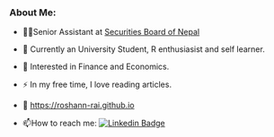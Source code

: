 ### About Me:
- 👨‍💼Senior Assistant at [Securities Board of Nepal](https://sebon.gov.np/)

- :telescope: Currently an University Student, R enthusiasist and self learner.

- :seedling: Interested in Finance and Economics.

- :zap: In my free time, I love reading articles.

- :link: https://roshann-rai.github.io

- :mailbox:How to reach me: [![Linkedin Badge](https://img.shields.io/badge/-Linkedin-blue?style=flat&logo=Linkedin&logoColor=white)](https://www.linkedin.com/in/roshan-rai-935301217/)
